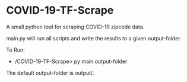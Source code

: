 # COVID-19-TF-Scrape
A small python tool for scraping COVID-19 zipcode data.

main.py will run all scripts and write the results to a given output-folder.

To Run:
- /COVID-19-TF-Scrape> py main output-folder

The default output-folder is output/.
